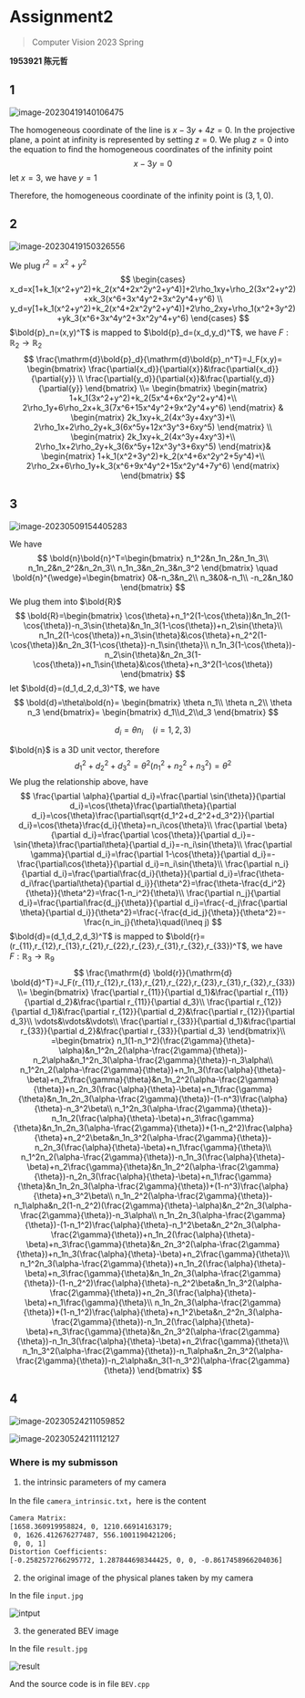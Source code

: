 # Assignment2

> Computer Vision 2023 Spring

**1953921 陈元哲**

##  1

![image-20230419140106475](.assets/image-20230419140106475.png)

The homogeneous coordinate of the line is $x-3y+4z=0$. In the projective plane, a point at infinity is represented by setting $z=0$. We plug $z=0$ into the equation to find the homogeneous coordinates of the infinity point
$$
x-3y=0
$$
let $x=3$, we have $y=1$

Therefore, the homogeneous coordinate of the infinity point is $(3,1,0)$.

## 2

![image-20230419150326556](.assets/image-20230419150326556.png)

We plug $r^2=x^2+y^2$
$$
\begin{cases}
x_d=x[1+k_1(x^2+y^2)+k_2(x^4+2x^2y^2+y^4)]+2\rho_1xy+\rho_2(3x^2+y^2)+xk_3(x^6+3x^4y^2+3x^2y^4+y^6) \\
y_d=y[1+k_1(x^2+y^2)+k_2(x^4+2x^2y^2+y^4)]+2\rho_2xy+\rho_1(x^2+3y^2)+yk_3(x^6+3x^4y^2+3x^2y^4+y^6)
\end{cases}
$$
$\bold{p}_n=(x,y)^T$ is mapped to $\bold{p}_d=(x_d,y_d)^T$, we have $F: \mathbb{R}_2 \rightarrow \mathbb{R}_2$
$$
\frac{\mathrm{d}\bold{p}_d}{\mathrm{d}\bold{p}_n^T}=J_F(x,y)=
\begin{bmatrix}
\frac{\partial{x_d}}{\partial{x}}&\frac{\partial{x_d}}{\partial{y}} \\
\frac{\partial{y_d}}{\partial{x}}&\frac{\partial{y_d}}{\partial{y}}
\end{bmatrix} \\=
\begin{bmatrix}
\begin{matrix}
1+k_1(3x^2+y^2)+k_2(5x^4+6x^2y^2+y^4)+\\ 2\rho_1y+6\rho_2x+k_3(7x^6+15x^4y^2+9x^2y^4+y^6) 
\end{matrix}
&
\begin{matrix}
2k_1xy+k_2(4x^3y+4xy^3)+\\ 2\rho_1x+2\rho_2y+k_3(6x^5y+12x^3y^3+6xy^5) 
\end{matrix} \\
\begin{matrix}
2k_1xy+k_2(4x^3y+4xy^3)+\\ 2\rho_1x+2\rho_2y+k_3(6x^5y+12x^3y^3+6xy^5) 
\end{matrix}&
\begin{matrix}
1+k_1(x^2+3y^2)+k_2(x^4+6x^2y^2+5y^4)+\\ 2\rho_2x+6\rho_1y+k_3(x^6+9x^4y^2+15x^2y^4+7y^6)
\end{matrix}
\end{bmatrix}
$$

## 3

![image-20230509154405283](.assets/image-20230509154405283.png)

We have
$$
\bold{n}\bold{n}^T=\begin{bmatrix}
n_1^2&n_1n_2&n_1n_3\\
n_1n_2&n_2^2&n_2n_3\\
n_1n_3&n_2n_3&n_3^2
\end{bmatrix}
\quad
\bold{n}^{\wedge}=\begin{bmatrix}
0&-n_3&n_2\\
n_3&0&-n_1\\
-n_2&n_1&0
\end{bmatrix}
$$
We plug them into $\bold{R}$
$$
\bold{R}=\begin{bmatrix}
\cos{\theta}+n_1^2(1-\cos{\theta})&n_1n_2(1-\cos{\theta})-n_3\sin{\theta}&n_1n_3(1-\cos{\theta})+n_2\sin{\theta}\\
n_1n_2(1-\cos{\theta})+n_3\sin{\theta}&\cos{\theta}+n_2^2(1-\cos{\theta})&n_2n_3(1-\cos{\theta})-n_1\sin{\theta}\\
n_1n_3(1-\cos{\theta})-n_2\sin{\theta}&n_2n_3(1-\cos{\theta})+n_1\sin{\theta}&\cos{\theta}+n_3^2(1-\cos{\theta})
\end{bmatrix}
$$
let $\bold{d}=(d_1,d_2,d_3)^T$, we have
$$
\bold{d}=\theta\bold{n}=
\begin{bmatrix}
\theta n_1\\
\theta n_2\\
\theta n_3
\end{bmatrix}=
\begin{bmatrix}
d_1\\d_2\\d_3
\end{bmatrix}
$$

$$
d_i=\theta n_i \quad(i=1,2,3)
$$

$\bold{n}$ is a 3D unit vector, therefore
$$
d_1^2+d_2^2+d_3^2=\theta^2(n_1^2+n_2^2+n_3^2)=\theta^2
$$
We plug the relationship above, have
$$
\frac{\partial \alpha}{\partial d_i}=\frac{\partial \sin{\theta}}{\partial d_i}=\cos{\theta}\frac{\partial\theta}{\partial d_i}=\cos{\theta}\frac{\partial\sqrt{d_1^2+d_2^2+d_3^2}}{\partial d_i}=\cos{\theta}\frac{d_i}{\theta}=n_i\cos{\theta}\\
\frac{\partial \beta}{\partial d_i}=\frac{\partial \cos{\theta}}{\partial d_i}=-\sin{\theta}\frac{\partial\theta}{\partial d_i}=-n_i\sin{\theta}\\
\frac{\partial \gamma}{\partial d_i}=\frac{\partial 1-\cos{\theta}}{\partial d_i}=-\frac{\partial\cos{\theta}}{\partial d_i}=n_i\sin{\theta}\\
\frac{\partial n_i}{\partial d_i}=\frac{\partial\frac{d_i}{\theta}}{\partial d_i}=\frac{\theta-d_i\frac{\partial\theta}{\partial d_i}}{\theta^2}=\frac{\theta-\frac{d_i^2}{\theta}}{\theta^2}=\frac{1-n_i^2}{\theta}\\
\frac{\partial n_j}{\partial d_i}=\frac{\partial\frac{d_j}{\theta}}{\partial d_i}=\frac{-d_j\frac{\partial \theta}{\partial d_i}}{\theta^2}=\frac{-\frac{d_id_j}{\theta}}{\theta^2}=-\frac{n_in_j}{\theta}\quad(i\neq j)
$$
$\bold{d}=(d_1,d_2,d_3)^T$ is mapped to $\bold{r}=(r_{11},r_{12},r_{13},r_{21},r_{22},r_{23},r_{31},r_{32},r_{33})^T$, we have $F:\mathbb{R}_3 \rightarrow \mathbb{R}_9$
$$
\frac{\mathrm{d} \bold{r}}{\mathrm{d} \bold{d}^T}=J_F(r_{11},r_{12},r_{13},r_{21},r_{22},r_{23},r_{31},r_{32},r_{33})\\=
\begin{bmatrix}
\frac{\partial r_{11}}{\partial d_1}&\frac{\partial r_{11}}{\partial d_2}&\frac{\partial r_{11}}{\partial d_3}\\
\frac{\partial r_{12}}{\partial d_1}&\frac{\partial r_{12}}{\partial d_2}&\frac{\partial r_{12}}{\partial d_3}\\
\vdots&\vdots&\vdots\\
\frac{\partial r_{33}}{\partial d_1}&\frac{\partial r_{33}}{\partial d_2}&\frac{\partial r_{33}}{\partial d_3}
\end{bmatrix}\\
=\begin{bmatrix}
n_1(1-n_1^2)(\frac{2\gamma}{\theta}-\alpha)&n_1^2n_2(\alpha-\frac{2\gamma}{\theta})-n_2\alpha&n_1^2n_3(\alpha-\frac{2\gamma}{\theta})-n_3\alpha\\
n_1^2n_2(\alpha-\frac{2\gamma}{\theta})+n_1n_3(\frac{\alpha}{\theta}-\beta)+n_2\frac{\gamma}{\theta}&n_1n_2^2(\alpha-\frac{2\gamma}{\theta})+n_2n_3(\frac{\alpha}{\theta}-\beta)+n_1\frac{\gamma}{\theta}&n_1n_2n_3(\alpha-\frac{2\gamma}{\theta})-(1-n^3)\frac{\alpha}{\theta}-n_3^2\beta\\
n_1^2n_3(\alpha-\frac{2\gamma}{\theta})-n_1n_2(\frac{\alpha}{\theta}-\beta)+n_3\frac{\gamma}{\theta}&n_1n_2n_3(\alpha-\frac{2\gamma}{\theta})+(1-n_2^2)\frac{\alpha}{\theta}+n_2^2\beta&n_1n_3^2(\alpha-\frac{2\gamma}{\theta})-n_2n_3(\frac{\alpha}{\theta}-\beta)+n_1\frac{\gamma}{\theta}\\
n_1^2n_2(\alpha-\frac{2\gamma}{\theta})-n_1n_3(\frac{\alpha}{\theta}-\beta)+n_2\frac{\gamma}{\theta}&n_1n_2^2(\alpha-\frac{2\gamma}{\theta})-n_2n_3(\frac{\alpha}{\theta}-\beta)+n_1\frac{\gamma}{\theta}&n_1n_2n_3(\alpha-\frac{2\gamma}{\theta})+(1-n^3)\frac{\alpha}{\theta}+n_3^2\beta\\
n_1n_2^2(\alpha-\frac{2\gamma}{\theta})-n_1\alpha&n_2(1-n_2^2)(\frac{2\gamma}{\theta}-\alpha)&n_2^2n_3(\alpha-\frac{2\gamma}{\theta})-n_3\alpha\\
n_1n_2n_3(\alpha-\frac{2\gamma}{\theta})-(1-n_1^2)\frac{\alpha}{\theta}-n_1^2\beta&n_2^2n_3(\alpha-\frac{2\gamma}{\theta})+n_1n_2(\frac{\alpha}{\theta}-\beta)+n_3\frac{\gamma}{\theta}&n_2n_3^2(\alpha-\frac{2\gamma}{\theta})+n_1n_3(\frac{\alpha}{\theta}-\beta)+n_2\frac{\gamma}{\theta}\\
n_1^2n_3(\alpha-\frac{2\gamma}{\theta})+n_1n_2(\frac{\alpha}{\theta}-\beta)+n_3\frac{\gamma}{\theta}&n_1n_2n_3(\alpha-\frac{2\gamma}{\theta})-(1-n_2^2)\frac{\alpha}{\theta}-n_2^2\beta&n_1n_3^2(\alpha-\frac{2\gamma}{\theta})+n_2n_3(\frac{\alpha}{\theta}-\beta)+n_1\frac{\gamma}{\theta}\\
n_1n_2n_3(\alpha-\frac{2\gamma}{\theta})+(1-n_1^2)\frac{\alpha}{\theta}+n_1^2\beta&n_2^2n_3(\alpha-\frac{2\gamma}{\theta})-n_1n_2(\frac{\alpha}{\theta}-\beta)+n_3\frac{\gamma}{\theta}&n_2n_3^2(\alpha-\frac{2\gamma}{\theta})-n_1n_3(\frac{\alpha}{\theta}-\beta)+n_2\frac{\gamma}{\theta}\\
n_1n_3^2(\alpha-\frac{2\gamma}{\theta})-n_1\alpha&n_2n_3^2(\alpha-\frac{2\gamma}{\theta})-n_2\alpha&n_3(1-n_3^2)(\alpha-\frac{2\gamma}{\theta})
\end{bmatrix}
$$

## 4

![image-20230524211059852](.assets/image-20230524211059852.png)

![image-20230524211112127](.assets/image-20230524211112127.png)

### Where is my submisson

1. the intrinsic parameters of my camera

In the file `camera_intrinsic.txt`，here is the content

```txt
Camera Matrix:
[1658.360919958824, 0, 1210.66914163179;
 0, 1626.412676277487, 556.1001190421206;
 0, 0, 1]
Distortion Coefficients:
[-0.2582572766295772, 1.287844698344425, 0, 0, -0.8617458966204036]
```

2. the original image of the physical planes taken by my camera

In the file `input.jpg`

![intput](./input.jpg)

3. the generated BEV image

In the file `result.jpg`

![result](./result.jpg)



And the source code is in file `BEV.cpp`
